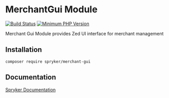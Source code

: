 # MerchantGui Module
[![Build Status](https://travis-ci.org/spryker/merchant-gui.svg)](https://travis-ci.org/spryker/merchant-gui)
[![Minimum PHP Version](https://img.shields.io/badge/php-%3E%3D%207.3-8892BF.svg)](https://php.net/)

Merchant Gui Module provides Zed UI interface for merchant management
## Installation

```
composer require spryker/merchant-gui
```

## Documentation

[Spryker Documentation](https://academy.spryker.com/developing_with_spryker/module_guide/modules.html)
